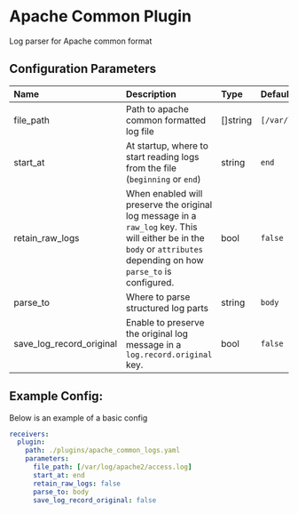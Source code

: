# Apache Common Plugin

Log parser for Apache common format

## Configuration Parameters

| Name | Description | Type | Default | Required | Values |
|:-- |:-- |:-- |:-- |:-- |:-- |
| file_path | Path to apache common formatted log file | []string | `[/var/log/apache2/access.log]` | false |  |
| start_at | At startup, where to start reading logs from the file (`beginning` or `end`) | string | `end` | false | `beginning`, `end` |
| retain_raw_logs | When enabled will preserve the original log message in a `raw_log` key. This will either be in the `body` or `attributes` depending on how `parse_to` is configured. | bool | `false` | false |  |
| parse_to | Where to parse structured log parts | string | `body` | false | `body`, `attributes` |
| save_log_record_original | Enable to preserve the original log message in a `log.record.original` key. | bool | `false` | false |  |

## Example Config:

Below is an example of a basic config

```yaml
receivers:
  plugin:
    path: ./plugins/apache_common_logs.yaml
    parameters:
      file_path: [/var/log/apache2/access.log]
      start_at: end
      retain_raw_logs: false
      parse_to: body
      save_log_record_original: false
```
